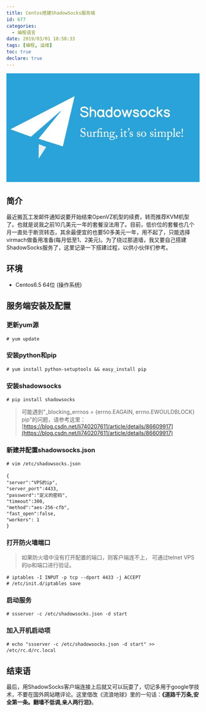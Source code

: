 ```yaml
---
title: Centos搭建ShadowSocks服务端
id: 677
categories:
  - 编程语言
date: 2019/03/01 18:58:33        
tags: [编程, 运维]
toc: true
declare: true
---
```


![img](/img/xjy/p58000.png)<br/>

## 简介

最近搬瓦工发邮件通知说要开始结束OpenVZ机型的续费，转而推荐KVM机型了。也就是说我之前10几美元一年的套餐没法用了。目前，低价位的套餐也几个月一直处于断货转态，其余最便宜的也要50多美元一年，用不起了，只能选择virmach做备用准备(每月低至1、2美元)。为了绕过那道墙，我又要自己搭建ShadowSocks服务了，这里记录一下搭建过程，以供小伙伴们参考。

<!--more-->

## 环境

+ Centos6.5 64位 (操作系统)

## 服务端安装及配置

### 更新yum源
```
# yum update
```
### 安装python和pip
```
# yum install python-setuptools && easy_install pip
```
### 安装shadowsocks
```
# pip install shadowsocks
```
> 可能遇到"_blocking_errnos = {errno.EAGAIN, errno.EWOULDBLOCK} pip"的问题，请参考这里：[https://blog.csdn.net/li740207611/article/details/86609917](https://blog.csdn.net/li740207611/article/details/86609917)

### 新建并配置shadowsocks.json
```
# vim /etc/shadowsocks.json

{
"server":"VPS的ip",
"server_port":4433,
"password":"定义的密码",
"timeout":300,
"method":"aes-256-cfb",
"fast_open":false,
"workers": 1
}
```

### 打开防火墙端口

>如果防火墙中没有打开配置的端口，则客户端连不上，
>可通过telnet VPS的ip和端口进行验证。

```
# iptables -I INPUT -p tcp --dport 4433 -j ACCEPT
# /etc/init.d/iptables save
```

### 启动服务
```
# ssserver -c /etc/shadowsocks.json -d start
```

### 加入开机启动项
```
# echo "ssserver -c /etc/shadowsocks.json -d start" >> /etc/rc.d/rc.local
```

## 结束语
最后，用ShadowSocks客户端连接上后就又可以玩耍了，切记多用于google学技术，不要在国外网站瞎评论。这里借改《流浪地球》里的一句话：**《道路千万条,安全第一条。翻墙不低调,亲人两行泪》**。